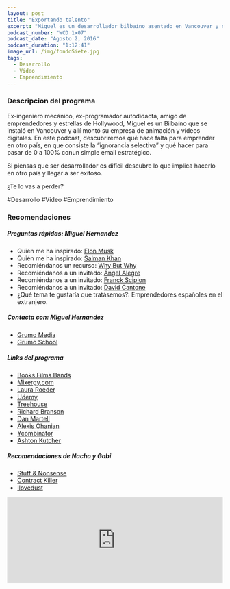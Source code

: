 ```yaml
---
layout: post
title: "Exportando talento"
excerpt: "Miguel es un desarrollador bilbaíno asentado en Vancouver y nos cuenta su paso de creador de Apps a exitoso editor de vídeo."
podcast_number: "WCD 1x07"
podcast_date: "Agosto 2, 2016"
podcast_duration: "1:12:41"
image_url: /img/fondoSiete.jpg
tags: 
  - Desarrollo
  - Video
  - Emprendimiento
---
```


<h3 class="post-title  post-heading">Descripcion del programa</h3>

Ex-ingeniero mecánico, ex-programador autodidacta, amigo de emprendedores y estrellas de Hollywood, Miguel es un Bilbaíno que se instaló en Vancouver y allí montó su empresa de animación y vídeos digitales. En este podcast, descubriremos qué hace falta para emprender en otro país, en que consiste la “ignorancia selectiva” y qué hacer para pasar de 0 a 100% conun simple email estratégico.

Si piensas que ser desarrollador es difícil descubre lo que implica hacerlo en otro país y llegar a ser exitoso.

¿Te lo vas a perder?

 
<div class="rule"></div>

  #Desarrollo #Video #Emprendimiento

<div class="rule"></div>

<h3 class="post-title  post-heading">Recomendaciones</h3>

##### Preguntas rápidas: Miguel Hernandez

<ul>
    <li class="recomendacion"><span>Quién me ha inspirado: </span><a href="https://en.wikipedia.org/wiki/Elon_Musk">Elon Musk</a></li>
    <li class="recomendacion"><span>Quién me ha inspirado: </span><a href="https://es.wikipedia.org/wiki/Salman_Khan_(profesor)">Salman Khan</a></li>
    <li class="recomendacion"><span>Recomiéndanos un recurso: </span><a href="http://waitbutwhy.com/">Why But Why</a></li>
    <li class="recomendacion"><span>Recomiéndanos a un invitado: </span><a href="https://viviralmaximo.net/">Ángel Alegre</a></li>
    <li class="recomendacion"><span>Recomiéndanos a un invitado: </span><a href="https://www.lifestylealcuadrado.com/acerca-de-franck-scipion/">Franck Scipion</a></li>
    <li class="recomendacion"><span>Recomiéndanos a un invitado: </span><a href="https://www.youtube.com/user/davidcantone">David Cantone</a></li>
    <li class="recomendacion"><span>¿Qué tema te gustaría que tratásemos?: </span>Emprendedores españoles en el extranjero.</li>
</ul>


##### Contacta con: Miguel Hernandez

<ul>
    <li class="recomendacion"><a href="http://grumomedia.com">Grumo Media</a></li>
    <li class="recomendacion"><a href="http://grumoschool.com/">Grumo School</a></li>
</ul>

##### Links del programa

<ul>
   <li class="recomendacion"><a href="https://itunes.apple.com/es/app/books-films-bands/id520395424">Books Films Bands</a></li>
   <li class="recomendacion"><a href="https://mixergy.com/welcome">Mixergy.com</a></li>
   <li class="recomendacion"><a href="http://lkrsocialmedia.com">Laura Roeder</a></li>
   <li class="recomendacion"><a href="https://www.udemy.com">Udemy</a></li>
   <li class="recomendacion"><a href="https://teamtreehouse.com">Treehouse</a></li>
   <li class="recomendacion"><a href="https://es.wikipedia.org/wiki/Richard_Branson">Richard Branson</a></li>
   <li class="recomendacion"><a href="http://www.danmartell.com">Dan Martell</a></li>
   <li class="recomendacion"><a href="https://en.wikipedia.org/wiki/Alexis_Ohanian">Alexis Ohanian</a></li>
   <li class="recomendacion"><a href="https://www.ycombinator.com/">Ycombinator</a></li>
   <li class="recomendacion"><a href="https://es.wikipedia.org/wiki/Ashton_Kutcher">Ashton Kutcher</a></li>
</ul>

##### Recomendaciones de Nacho y Gabi

<ul>
    <li class="recomendacion"><a href="https://stuffandnonsense.co.uk">Stuff & Nonsense</a></li>
    <li class="recomendacion"><a href="https://gist.github.com/malarkey/4031110">Contract Killer</a></li>
    <li class="recomendacion"><a href="http://www.ilovedust.com">Ilovedust</a></li>
</ul>

<div class="rule"></div>

<iframe width="100%" height="200" frameborder="0" allowfullscreen="" scrolling="no" src="http://www.ivoox.com/player_ej_12424203_2_1.html?data=kpehlJmWdJShhpywj5WVaZS1kpeSlaaXfY6ZmKiak5KJe6ShkpKSmaiRdI6ZmKiaucqns8XZtM7U0JC0s8XXwtjhkJCptMrn0MnW0ZCbb46fpt3d0dfYpc_Y0JDhw9HJstXjjoqkpZK7qaTjxcrAy8zSb7HjxcjO1dmRaZi3jpU.&"></iframe>
